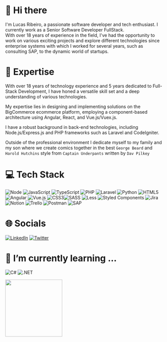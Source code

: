 # 👋 Hi there
I'm Lucas Ribeiro, a passionate software developer and tech enthusiast. I currently work as a Senior Software Developer FullStack. </br>
With over 18 years of experience in the field, I've had the opportunity to work on various exciting projects and explore different technologies since enterprise systems with which I worked for several years, such as consulting SAP, to the dynamic world of startups.

# 🚀 Expertise
With over 18 years of technology experience and 5 years dedicated to Full-Stack Development, I have honed a versatile skill set and a deep understanding of various technologies.

My expertise lies in designing and implementing solutions on the BigCommerce ecommerce platform, employing a component-based architecture using Angular, React, and Vue.js/Vuex.js.

I have a robust background in back-end technologies, including Node.js/Express.js and PHP frameworks such as Laravel and CodeIgniter.

Outside of the professional environment I dedicate myself to my family and my son where we create comics together in the best `George Beard` and `Harold Hutchins` style from `Captain Underpants` written by `Dav Pilkey`

# 💻 Tech Stack
![Node](https://img.shields.io/badge/Node.js-43853D?style=for-the-badge&logo=node.js&logoColor=white) ![JavaScript](https://img.shields.io/badge/javascript-%23323330.svg?style=for-the-badge&logo=javascript&logoColor=%23F7DF1E) ![TypeScript](https://img.shields.io/badge/typescript-%23007ACC.svg?style=for-the-badge&logo=typescript&logoColor=white) ![PHP](https://img.shields.io/badge/PHP-777BB4?style=for-the-badge&logo=php&logoColor=white) ![Laravel](https://img.shields.io/badge/Laravel-FF2D20?style=for-the-badge&logo=laravel&logoColor=white) ![Python](https://img.shields.io/badge/Python-14354C?style=for-the-badge&logo=python&logoColor=white) ![HTML5](https://img.shields.io/badge/html5-%23E34F26.svg?style=for-the-badge&logo=html5&logoColor=white) ![Angular](https://img.shields.io/badge/Angular-DD0031?style=for-the-badge&logo=angular&logoColor=white) ![Vue.js](https://img.shields.io/badge/vuejs-%2335495e.svg?style=for-the-badge&logo=vuedotjs&logoColor=%234FC08D) ![CSS3](https://img.shields.io/badge/css3-%231572B6.svg?style=for-the-badge&logo=css3&logoColor=white)![SASS](https://img.shields.io/badge/SASS-hotpink.svg?style=for-the-badge&logo=SASS&logoColor=white) ![Less](https://img.shields.io/badge/less-2B4C80?style=for-the-badge&logo=less&logoColor=white) ![Styled Components](https://img.shields.io/badge/styled--components-DB7093?style=for-the-badge&logo=styled-components&logoColor=white) ![Jira](https://img.shields.io/badge/jira-%230A0FFF.svg?style=for-the-badge&logo=jira&logoColor=white) ![Notion](https://img.shields.io/badge/Notion-%23000000.svg?style=for-the-badge&logo=notion&logoColor=white) ![Trello](https://img.shields.io/badge/Trello-%23026AA7.svg?style=for-the-badge&logo=Trello&logoColor=white) ![Postman](https://img.shields.io/badge/Postman-FF6C37?style=for-the-badge&logo=postman&logoColor=white) ![SAP](https://img.shields.io/badge/SAP-0FAAFF?style=for-the-badge&logo=sap&logoColor=white)

# 🌐 Socials
[![LinkedIn](https://img.shields.io/badge/LinkedIn-%230077B5.svg?logo=linkedin&logoColor=white)](https://linkedin.com/in/lucasdnr) [![Twitter](https://img.shields.io/badge/Twitter-%231DA1F2.svg?logo=Twitter&logoColor=white)](https://twitter.com/lucas_daniel) 

# 🌱 I’m currently learning ...
![C#](https://img.shields.io/badge/C%23-239120?style=for-the-badge&logo=c-sharp&logoColor=white) ![.NET](https://img.shields.io/badge/.NET-5C2D91?style=for-the-badge&logo=.net&logoColor=white)

<div>
<a href="https://github.com/lucasdnr">
<img loading="lazy" height="180em" src="https://github-readme-stats.vercel.app/api/top-langs/?username=lucasdnr&layout=compact&langs_count=7&theme=algolia"/>
</div>
